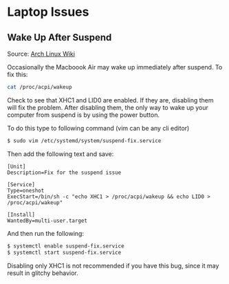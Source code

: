 # Laptop Issues

## Wake Up After Suspend

Source: [Arch Linux Wiki](https://wiki.archlinux.org/index.php/Mac#Wake_Up_After_Suspend)

Occasionally the Macboook Air may wake up immediately after suspend. To fix this:

```bash
cat /proc/acpi/wakeup
```

Check to see that XHC1 and LID0 are enabled. If they are, disabling them will fix the problem. After disabling them, the only way to wake up your computer from suspend is by using the power button.

To do this type to following command (vim can be any cli editor)

```bash
$ sudo vim /etc/systemd/system/suspend-fix.service
```

Then add the following text and save:

```systemctl
[Unit]
Description=Fix for the suspend issue

[Service]
Type=oneshot
ExecStart=/bin/sh -c "echo XHC1 > /proc/acpi/wakeup && echo LID0 > /proc/acpi/wakeup"

[Install]
WantedBy=multi-user.target
```

And then run the following:

```bash
$ systemctl enable suspend-fix.service
$ systemctl start suspend-fix.service
```

Disabling only XHC1 is not recommended if you have this bug, since it may result in glitchy behavior.
